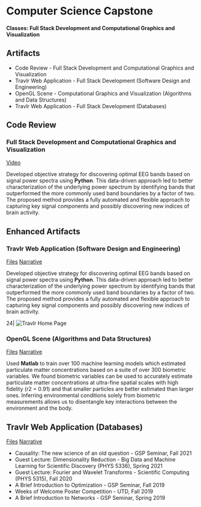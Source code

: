 # Computer Science Capstone

#### Classes: Full Stack Development and Computational Graphics and Visualization

## Artifacts
- Code Review - Full Stack Development and Computational Graphics and Visualization
- Travlr Web Application - Full Stack Development (Software Design and Engineering)
- OpenGL Scene - Computational Graphics and Visualization (Algorithms and Data Structures) 	 			        		
- Travlr Web Application - Full Stack Development (Databases)

## Code Review
### Full Stack Development and Computational Graphics and Visualization
[Video](https://github.com/tawil4/tawil4.github.io/blob/main/Code%20Review%20-%20Adam%20Tawil.mp4)

Developed objective strategy for discovering optimal EEG bands based on signal power spectra using **Python**. This data-driven approach led to better characterization of the underlying power spectrum by identifying bands that outperformed the more commonly used band boundaries by a factor of two. The proposed method provides a fully automated and flexible approach to capturing key signal components and possibly discovering new indices of brain activity.

## Enhanced Artifacts
### Travlr Web Application (Software Design and Engineering)
[Files](https://github.com/tawil4/tawil4.github.io/tree/main/travlr%20(Enhanced))
[Narrative](https://github.com/tawil4/tawil4.github.io/blob/main/Category%20One%20-%20Software%20Design%20and%20Engineering%20Enhancement%20Narrative.docx)

Developed objective strategy for discovering optimal EEG bands based on signal power spectra using **Python**. This data-driven approach led to better characterization of the underlying power spectrum by identifying bands that outperformed the more commonly used band boundaries by a factor of two. The proposed method provides a fully automated and flexible approach to capturing key signal components and possibly discovering new indices of brain activity.

24| ![Travlr Home Page](travlrhome.png)

### OpenGL Scene (Algorithms and Data Structures)
[Files](https://github.com/tawil4/tawil4.github.io/tree/main/CS330Content%20(Enhanced)/CS330Content)
[Narrative](https://github.com/tawil4/tawil4.github.io/blob/main/Category%20Two%20-%20Alorithms%20and%20Data%20Structures%20Enhancement%20Narrative.docx)

Used **Matlab** to train over 100 machine learning models which estimated particulate matter concentrations based on a suite of over 300 biometric variables. We found biometric variables can be used to accurately estimate particulate matter concentrations at ultra-fine spatial scales with high fidelity (r2 = 0.91) and that smaller particles are better estimated than larger ones. Inferring environmental conditions solely from biometric measurements allows us to disentangle key interactions between the environment and the body.

## Travlr Web Application (Databases)
[Files](https://github.com/tawil4/tawil4.github.io/tree/main/travlr%20(Enhanced))
[Narrative](https://github.com/tawil4/tawil4.github.io/blob/main/Category%20Three%20-%20Databases%20Enhancement%20Narrative.docx)

- Causality: The new science of an old question - GSP Seminar, Fall 2021
- Guest Lecture: Dimensionality Reduction - Big Data and Machine Learning for Scientific Discovery (PHYS 5336), Spring 2021
- Guest Lecture: Fourier and Wavelet Transforms - Scientific Computing (PHYS 5315), Fall 2020
- A Brief Introduction to Optimization - GSP Seminar, Fall 2019
- Weeks of Welcome Poster Competition - UTD, Fall 2019
- A Brief Introduction to Networks - GSP Seminar, Spring 2019
